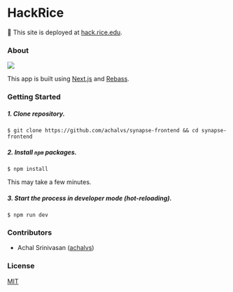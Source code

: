 # HackRice

🚀 This site is deployed at [hack.rice.edu](https://hack.rice.edu).

### About

![](https://i.imgur.com/Rc6yZAC.png)

This app is built using [Next.js](https://github.com/zeit/next.js/) and [Rebass](https://rebassjs.org).

### Getting Started

##### 1. Clone repository.

```
$ git clone https://github.com/achalvs/synapse-frontend && cd synapse-frontend
```

##### 2. Install `npm` packages.

```
$ npm install
```

This may take a few minutes.

##### 3. Start the process in developer mode (hot-reloading).

```
$ npm run dev
```

### Contributors

- Achal Srinivasan ([achalvs](https://github.com/achalvs))

### License

[MIT](https://github.com/iMuzz/ethdoc/blob/master/LICENSE)
